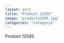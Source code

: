 ```yaml
---
layout: post
title: "Product 12595"
image: "product12595.jpg"
categories: "category1"
---
```

Product 12595
